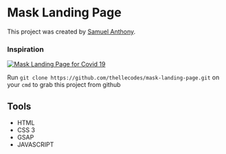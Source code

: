 # Mask Landing Page

This project was created by [Samuel Anthony](https://twitter.com/sam1an).

### Inspiration
[![Mask Landing Page for Covid 19](https://assets.materialup.com/uploads/986a4242-1207-4461-8393-4410775c5bee/attachment.png)](https://www.uplabs.com/posts/masking-mask-movement-landing-page-website)

Run `git clone https://github.com/thellecodes/mask-landing-page.git` on your `cmd` to grab this project from github

## Tools

- HTML
- CSS 3
- GSAP
- JAVASCRIPT
